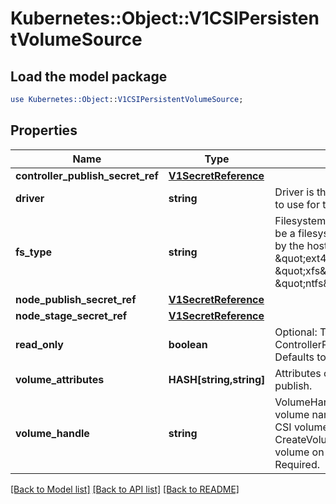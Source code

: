 # Kubernetes::Object::V1CSIPersistentVolumeSource

## Load the model package
```perl
use Kubernetes::Object::V1CSIPersistentVolumeSource;
```

## Properties
Name | Type | Description | Notes
------------ | ------------- | ------------- | -------------
**controller_publish_secret_ref** | [**V1SecretReference**](V1SecretReference.md) |  | [optional] 
**driver** | **string** | Driver is the name of the driver to use for this volume. Required. | 
**fs_type** | **string** | Filesystem type to mount. Must be a filesystem type supported by the host operating system. Ex. \&quot;ext4\&quot;, \&quot;xfs\&quot;, \&quot;ntfs\&quot;. | [optional] 
**node_publish_secret_ref** | [**V1SecretReference**](V1SecretReference.md) |  | [optional] 
**node_stage_secret_ref** | [**V1SecretReference**](V1SecretReference.md) |  | [optional] 
**read_only** | **boolean** | Optional: The value to pass to ControllerPublishVolumeRequest. Defaults to false (read/write). | [optional] 
**volume_attributes** | **HASH[string,string]** | Attributes of the volume to publish. | [optional] 
**volume_handle** | **string** | VolumeHandle is the unique volume name returned by the CSI volume plugin’s CreateVolume to refer to the volume on all subsequent calls. Required. | 

[[Back to Model list]](../README.md#documentation-for-models) [[Back to API list]](../README.md#documentation-for-api-endpoints) [[Back to README]](../README.md)


